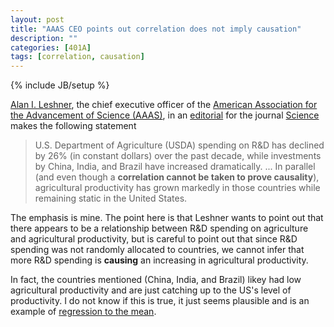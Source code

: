 ```yaml
---
layout: post
title: "AAAS CEO points out correlation does not imply causation"
description: ""
categories: [401A]
tags: [correlation, causation]
---
```

{% include JB/setup %}

[Alan I. Leshner](http://www.aaas.org/ScienceTalk/leshner.shtml), the chief executive officer of the [American Association for the Advancement of Science (AAAS)](http://www.aaas.org/), in an [editorial](http://www.sciencemag.org/content/341/6148/820.full) for the journal [Science](http://www.sciencemag.org/journals) makes the following statement

> U.S. Department of Agriculture (USDA) spending on R&D has declined by 26% (in constant dollars) over the past decade, while investments by China, India, and Brazil have increased dramatically. ... In parallel (and even though a **correlation cannot be taken to prove causality**), agricultural productivity has grown markedly in those countries while remaining static in the United States.

The emphasis is mine. The point here is that Leshner wants to point out that there appears to be a relationship between R&D spending on agriculture and agricultural productivity, but is careful to point out that since R&D spending was not randomly allocated to countries, we cannot infer that more R&D spending is **causing** an increasing in agricultural productivity. 

In fact, the countries mentioned (China, India, and Brazil) likey had low agricultural productivity and are just catching up to the US's level of productivity. I do not know if this is true, it just seems plausible and is an example of [regression to the mean](http://en.wikipedia.org/wiki/Regression_toward_the_mean). 

